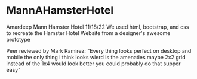 # MannAHamsterHotel

Amardeep Mann
Hamster Hotel
11/18/22
We used html, bootstrap, and css to recreate the Hamster Hotel Website from a designer's awesome prototype

Peer reviewed by Mark Ramirez: "Every thing looks perfect on desktop and mobile the only thing i think looks wierd is the amenaties maybe 2x2 grid instead of the 1x4 would look better you could probably do that supper easy"